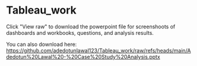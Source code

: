 # Tableau_work

Click "View raw" to download the powerpoint file for screenshoots of dashboards and workbooks, questions, and analysis results. 

You can also download here:  https://github.com/adedotunlawal123/Tableau_work/raw/refs/heads/main/Adedotun%20Lawal%20-%20Case%20Study%20Analysis.pptx
